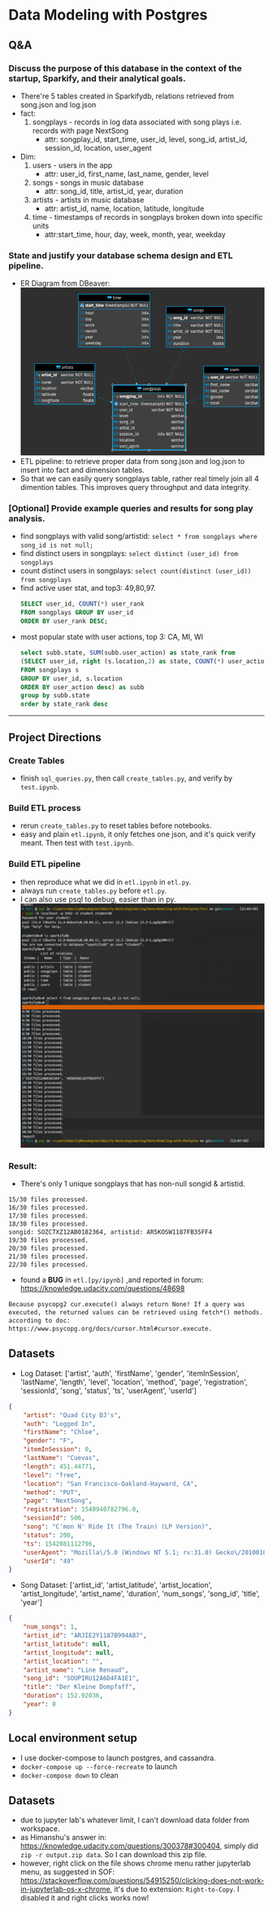 # Data Modeling with Postgres

## Q&A
### Discuss the purpose of this database in the context of the startup, Sparkify, and their analytical goals.
* There're 5 tables created in Sparkifydb, relations retrieved from song.json and log.json
* fact:
    1. songplays - records in log data associated with song plays i.e. records with page NextSong
        * attr: songplay_id, start_time, user_id, level, song_id, artist_id, session_id, location, user_agent
* Dim:
    1. users - users in the app
        * attr: user_id, first_name, last_name, gender, level
    2. songs - songs in music database
        * attr: song_id, title, artist_id, year, duration
    3. artists - artists in music database
        * attr: artist_id, name, location, latitude, longitude
    4. time - timestamps of records in songplays broken down into specific units
        * attr:start_time, hour, day, week, month, year, weekday


### State and justify your database schema design and ETL pipeline.
* ER Diagram from DBeaver: ![er](fxrc/nano-3.er.png)
* ETL pipeline: to retrieve proper data from song.json and log.json to insert into fact and dimension tables.
* So that we can easily query songplays table, rather real timely join all 4 dimention tables. This improves query throughput and data integrity.
### [Optional] Provide example queries and results for song play analysis.
* find songplays with valid song/artistid: `select * from songplays where song_id is not null;`
* find distinct users in songplays: `select distinct (user_id) from songplays`
* count distinct users in songplays: `select count(distinct (user_id)) from songplays`
* find active user stat, and top3: 49,80,97.
    ```sql
    SELECT user_id, COUNT(*) user_rank
    FROM songplays GROUP BY user_id
    ORDER BY user_rank DESC;
    ```
* most popular state with user actions, top 3: CA, MI, WI
    ```sql
    select subb.state, SUM(subb.user_action) as state_rank from
    (SELECT user_id, right (s.location,2) as state, COUNT(*) user_action
    FROM songplays s
    GROUP BY user_id, s.location
    ORDER BY user_action desc) as subb
    group by subb.state
    order by state_rank desc
    ```

---

## Project Directions
### Create Tables
* finish `sql_queries.py`, then call `create_tables.py`, and verify by `test.ipynb`.

### Build ETL process
* rerun `create_tables.py` to reset tables before notebooks.
* easy and plain `etl.ipynb`, it only fetches one json, and it's quick verify meant. Then test with `test.ipynb`.

### Build ETL pipeline
* then reproduce what we did in `etl.ipynb` in `etl.py`.
* always run `create_tables.py` before `etl.py`.
* I can also use psql to debug, easier than in py. ![psql](fxrc/nano-3.1210.png)

### Result:
* There's only 1 unique songplays that has non-null songid & artistid.
```
15/30 files processed.
16/30 files processed.
17/30 files processed.
18/30 files processed.
songid: SOZCTXZ12AB0182364, artistid: AR5KOSW1187FB35FF4
19/30 files processed.
20/30 files processed.
21/30 files processed.
22/30 files processed.

```
* found a **BUG** in `etl.[py/ipynb]` ,and reported in forum: https://knowledge.udacity.com/questions/48698
```
Because psycopg2 cur.execute() always return None! If a query was executed, the returned values can be retrieved using fetch*() methods.
according to doc: https://www.psycopg.org/docs/cursor.html#cursor.execute.
```

## Datasets
* Log Dataset: ['artist', 'auth', 'firstName', 'gender', 'itemInSession', 'lastName',
       'length', 'level', 'location', 'method', 'page', 'registration',
       'sessionId', 'song', 'status', 'ts', 'userAgent', 'userId']

```json
{
    "artist": "Quad City DJ's",
    "auth": "Logged In",
    "firstName": "Chloe",
    "gender": "F",
    "itemInSession": 0,
    "lastName": "Cuevas",
    "length": 451.44771,
    "level": "free",
    "location": "San Francisco-Oakland-Hayward, CA",
    "method": "PUT",
    "page": "NextSong",
    "registration": 1540940782796.0,
    "sessionId": 506,
    "song": "C'mon N' Ride It (The Train) (LP Version)",
    "status": 200,
    "ts": 1542081112796,
    "userAgent": "Mozilla\/5.0 (Windows NT 5.1; rv:31.0) Gecko\/20100101 Firefox\/31.0",
    "userId": "49"
}
```
* Song Dataset: ['artist_id', 'artist_latitude', 'artist_location', 'artist_longitude',
       'artist_name', 'duration', 'num_songs', 'song_id', 'title', 'year']

```json
{
    "num_songs": 1,
    "artist_id": "ARJIE2Y1187B994AB7",
    "artist_latitude": null,
    "artist_longitude": null,
    "artist_location": "",
    "artist_name": "Line Renaud",
    "song_id": "SOUPIRU12A6D4FA1E1",
    "title": "Der Kleine Dompfaff",
    "duration": 152.92036,
    "year": 0
}
```

## Local environment setup
* I use docker-compose to launch postgres, and cassandra.
* `docker-compose up --force-recreate` to launch
* `docker-compose down` to clean

## Datasets
* due to jupyter lab's whatever limit, I can't download data folder from workspace.
* as Himanshu's answer in: https://knowledge.udacity.com/questions/300378#300404, simply did `zip -r output.zip data`. So I can download this zip file.
* however, right click on the file shows chrome menu rather jupyterlab menu, as suggested in SOF: https://stackoverflow.com/questions/54915250/clicking-does-not-work-in-jupyterlab-os-x-chrome, it's due to extension: `Right-to-Copy`. I disabled it and right clicks works now!